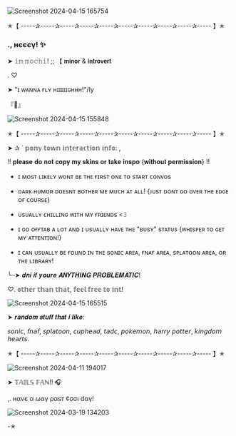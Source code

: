 
![Screenshot 2024-04-15 165754](https://github.com/mochitails/mochitails/assets/162510444/9f6b20cb-4159-4fc6-ae86-36906949c6f5)


✭【 -----✰-----✰-----✰-----✰-----✰-----✰-----✰-----✰-----✰----- 】✭

### ., нєєєγ! ✨

➤ 𝚒𝚖 𝚖𝚘𝚌𝚑𝚒! ;; 【 𝗺𝗶𝗻𝗼𝗿 & 𝗶𝗻𝘁𝗿𝗼𝘃𝗲𝗿𝘁 

.                           ♡

➤ "ɪ ᴡᴀɴɴᴀ ғʟʏ ʜɪɪɪɪɪɢʜʜʜ!"/ly

『🍻』⠀
⠀

![Screenshot 2024-04-15 155848](https://github.com/mochitails/mochitails/assets/162510444/47cf3b29-9825-4f6f-b5b0-b2e143b5fb0a)


✭【 -----✰-----✰-----✰-----✰-----✰-----✰-----✰-----✰-----✰----- 】✭

➤ ✰ ` 𝕡𝕠𝕟𝕪 𝕥𝕠𝕨𝕟 𝕚𝕟𝕥𝕖𝕣𝕒𝕔𝕥𝕚𝕠𝕟 𝕚𝕟𝕗𝕠: ,

!! 𝐩𝐥𝐞𝐚𝐬𝐞 𝐝𝐨 𝐧𝐨𝐭 𝐜𝐨𝐩𝐲 𝐦𝐲 𝐬𝐤𝐢𝐧𝐬 𝐨𝐫 𝐭𝐚𝐤𝐞 𝐢𝐧𝐬𝐩𝐨 {𝐰𝐢𝐭𝐡𝐨𝐮𝐭 𝐩𝐞𝐫𝐦𝐢𝐬𝐬𝐢𝐨𝐧} !!

- ɪ ᴍᴏsᴛ ʟɪᴋᴇʟʏ ᴡᴏɴᴛ ʙᴇ ᴛʜᴇ ғɪʀsᴛ ᴏɴᴇ ᴛᴏ sᴛᴀʀᴛ ᴄᴏɴᴠᴏs

- ᴅᴀʀᴋ ʜᴜᴍᴏʀ ᴅᴏᴇsɴᴛ ʙᴏᴛʜᴇʀ ᴍᴇ ᴍᴜᴄʜ ᴀᴛ ᴀʟʟ! {ᴊᴜsᴛ ᴅᴏɴᴛ ɢᴏ ᴏᴠᴇʀ ᴛʜᴇ ᴇᴅɢᴇ ᴏғ ᴄᴏᴜʀsᴇ}

- ᴜsᴜᴀʟʟʏ ᴄʜɪʟʟɪɴɢ ᴡɪᴛʜ ᴍʏ ғʀɪᴇɴᴅs <𝟹

- ɪ ɢᴏ ᴏғғᴛᴀʙ ᴀ ʟᴏᴛ ᴀɴᴅ ɪ ᴜsᴜᴀʟʟʏ ʜᴀᴠᴇ ᴛʜᴇ "ʙᴜsʏ" sᴛᴀᴛᴜs {ᴡʜɪsᴘᴇʀ ᴛᴏ ɢᴇᴛ ᴍʏ ᴀᴛᴛᴇɴᴛɪᴏɴ!}

- ɪ ᴄᴀɴ ᴜsᴜᴀʟʟʏ ʙᴇ ғᴏᴜɴᴅ ɪɴ ᴛʜᴇ sᴏɴɪᴄ ᴀʀᴇᴀ, ғɴᴀғ ᴀʀᴇᴀ, sᴘʟᴀᴛᴏᴏɴ ᴀʀᴇᴀ, ᴏʀ ᴛʜᴇ ʟɪʙʀᴀʀʏ!

╰┈➤ 𝒅𝒏𝒊 𝒊𝒇 𝒚𝒐𝒖𝒓𝒆 𝑨𝑵𝒀𝑻𝑯𝑰𝑵𝑮 𝑷𝑹𝑶𝑩𝑳𝑬𝑴𝑨𝑻𝑰𝑪!

♡. 𝕠𝕥𝕙𝕖𝕣 𝕥𝕙𝕒𝕟 𝕥𝕙𝕒𝕥, 𝕗𝕖𝕖𝕝 𝕗𝕣𝕖𝕖 𝕥𝕠 𝕚𝕟𝕥!

![Screenshot 2024-04-15 165515](https://github.com/mochitails/mochitails/assets/162510444/912b13f3-95d5-438d-934d-b8caf10e31d4)



➤ 𝒓𝒂𝒏𝒅𝒐𝒎 𝒔𝒕𝒖𝒇𝒇 𝒕𝒉𝒂𝒕 𝒊 𝒍𝒊𝒌𝒆:

𝘴𝘰𝘯𝘪𝘤, 𝘧𝘯𝘢𝘧, 𝘴𝘱𝘭𝘢𝘵𝘰𝘰𝘯, 𝘤𝘶𝘱𝘩𝘦𝘢𝘥, 𝘵𝘢𝘥𝘤, 𝘱𝘰𝘬𝘦𝘮𝘰𝘯, 𝘩𝘢𝘳𝘳𝘺 𝘱𝘰𝘵𝘵𝘦𝘳, 𝘬𝘪𝘯𝘨𝘥𝘰𝘮 𝘩𝘦𝘢𝘳𝘵𝘴. 

✭【 -----✰-----✰-----✰-----✰-----✰-----✰-----✰-----✰-----✰----- 】✭


![Screenshot 2024-04-11 194017](https://github.com/mochitails/mochitails/assets/162510444/fb11f89a-9f72-470e-9805-1683cc21c97e)


➤ 𝕋𝔸𝕀𝕃𝕊 𝔽𝔸ℕ!! 🎧

,. нανє α ωαγ ραsт ¢σσι dαγ!

![Screenshot 2024-03-19 134203](https://github.com/mochitails/mochitails/assets/162510444/d6173055-c2b6-4672-88ca-b45e474c190f)

-✭

<!--
**mochitails/mochitails** is a ✨ _special_ ✨ repository because its `README.md` (this file) appears on your GitHub profile.


